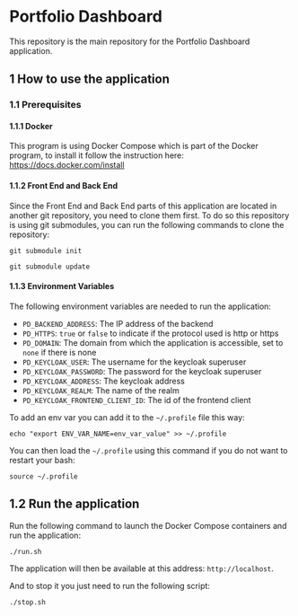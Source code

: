 # Portfolio Dashboard
This repository is the main repository for the Portfolio Dashboard application.

## 1 How to use the application
### 1.1 Prerequisites
#### 1.1.1 Docker
This program is using Docker Compose which is part of the Docker program, to install it follow the instruction here: https://docs.docker.com/install

#### 1.1.2 Front End and Back End
Since the Front End and Back End parts of this application are located in another git repository, you need to clone them first.
To do so this repository is using git submodules, you can run the following commands to clone the repository:
```shell
git submodule init
```

```shell
git submodule update
````

#### 1.1.3 Environment Variables
The following environment variables are needed to run the application:

- `PD_BACKEND_ADDRESS`: The IP address of the backend
- `PD_HTTPS`: `true` or `false` to indicate if the protocol used is http or https
- `PD_DOMAIN`: The domain from which the application is accessible, set to `none` if there is none
- `PD_KEYCLOAK_USER`: The username for the keycloak superuser
- `PD_KEYCLOAK_PASSWORD`: The password for the keycloak superuser
- `PD_KEYCLOAK_ADDRESS`: The keycloak address
- `PD_KEYCLOAK_REALM`: The name of the realm
- `PD_KEYCLOAK_FRONTEND_CLIENT_ID`: The id of the frontend client

To add an env var you can add it to the `~/.profile` file this way:
```shell
echo "export ENV_VAR_NAME=env_var_value" >> ~/.profile
```

You can then load the `~/.profile` using this command if you do not want to restart your bash:
```shell
source ~/.profile
```

## 1.2 Run the application
Run the following command to launch the Docker Compose containers and run the application:
```shell
./run.sh
```

The application will then be available at this address: `http://localhost`.

And to stop it you just need to run the following script:
```shell
./stop.sh
```
